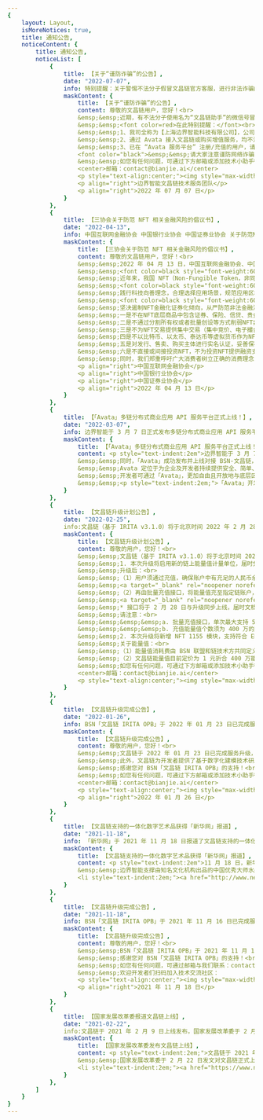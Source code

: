 ```yaml
---
{
    layout: Layout,
    isMoreNotices: true,
    title: 通知公告,
    noticeContent: {
        title: 通知公告,
        noticeList: [
            {
                title: 【关于“谨防诈骗”的公告】,
                date: "2022-07-07",
                info: 特别提醒：关于警惕不法分子假冒文昌链官方客服，进行非法诈骗的重要公告。,
                maskContent: {
                    title: 【关于“谨防诈骗”的公告】,
                    content: 尊敬的文昌链用户，您好！<br>
                    &emsp;&emsp;近期，有不法分子使用名为“文昌链助手”的微信号冒充文昌链官方，以预缴保证金等理由诱骗客户向个人账户充值。<br>
                    &emsp;&emsp;<font color=red>在此特别提醒：</font><br>
                    &emsp;&emsp;1、我司全称为【上海边界智能科技有限公司】，公司业务往来统一使用对公账户，不使用任何私人账户。<br>
                    &emsp;&emsp;2、通过 Avata 接入文昌链或购买增值服务，均不涉及保证金支付，请通过文昌链官网公开文档<a href="https://wenchang.bianjie.ai/wenchangchain.html" target="_blank" rel="noopener noreferrer">https://wenchang.bianjie.ai/wenchangchain.html</a>获取相关介绍，充值转账时以 “Avata 服务平台” 展示的对公收款账户信息为准。<br>
                    &emsp;&emsp;3、已在 “Avata 服务平台” 注册/充值的用户，请妥善保管登录账号及密码，切勿轻易泄露给他人。<br><br>
                    <font color="black">&emsp;&emsp;请大家注意谨防网络诈骗，保护自身财产的安全。对于假冒本公司、本公司工作人员进行诈骗或其他非法活动的单位或个人，本公司将依法追究其法律责任。</font><br>
                    &emsp;&emsp;如您有任何问题，可通过下方邮箱或添加技术小助手微信与我们联系。<br>
                    <center>邮箱：contact@bianjie.ai</center>
                    <p style="text-align:center;"><img style="max-width:140px;" alt="img" src="https://www.bianjie.ai/resources/WenChangChain/wenchang-HOME-image/Notices/wccsupport.png"/></p>
                    <p align="right">边界智能文昌链技术服务团队</p>
                    <p align="right">2022 年 07 月 07 日</p>
                }   
            },
            {
                title: 【三协会关于防范 NFT 相关金融风险的倡议书】,
                date: "2022-04-13",
                info: 中国互联网金融协会 中国银行业协会 中国证券业协会 关于防范NFT相关金融风险的倡议。,
                maskContent: {
                    title: 【三协会关于防范 NFT 相关金融风险的倡议书】,
                    content: 尊敬的文昌链用户，您好！<br>
                    &emsp;&emsp;2022 年 04 月 13 日，中国互联网金融协会、中国银行业协会、中国证券业协会联合发布了关于防范 NFT 相关金融风险的倡议书<br>
                    &emsp;&emsp;<font color=black style="font-weight:600;">以下为倡议书原文：</font><br>
                    &emsp;&emsp;近年来，我国 NFT（Non-Fungible Token，非同质化通证）市场持续升温。NFT 作为一项区块链技术创新应用，在丰富数字经济模式、促进文创产业发展等方面显现出一定的潜在价值，但同时也存在炒作、洗钱、非法金融活动等风险隐患。为防范金融风险、保护消费者合法权益、维护行业健康生态，中国互联网金融协会、中国银行业协会、中国证券业协会联合呼吁会员单位共同发起以下倡议:<br>
                    &emsp;&emsp;<font color=black style="font-weight:600;">一、坚持守正创新，赋能实体经济</font><br>
                    &emsp;&emsp;践行科技向善理念，合理选择应用场景，规范应用区块链技术，发挥NFT在推动产业数字化、数字产业化方面的正面作用。确保NFT产品的价值有充分支撑，引导消费者理性消费，防止价格虚高背离基本的价值规律。保护底层商品的知识产权，支持正版数字文创作品。真实、准确、完整披露NFT产品信息，保障消费者的知情权、选择权、公平交易权。<br>
                    &emsp;&emsp;<font color=black style="font-weight:600;">二、坚守行为底线，防范金融风险</font><br>
                    &emsp;&emsp;坚决遏制NFT金融化证券化倾向，从严防范非法金融活动风险，自觉遵守以下行为规范。<br>
                    &emsp;&emsp;一是不在NFT底层商品中包含证券、保险、信贷、贵金属等金融资产，变相发行交易金融产品。<br>
                    &emsp;&emsp;二是不通过分割所有权或者批量创设等方式削弱NFT非同质化特征，变相开展代币发行融资（ICO）。<br>
                    &emsp;&emsp;三是不为NFT交易提供集中交易（集中竞价、电子撮合、匿名交易、做市商等）、持续挂牌交易、标准化合约交易等服务，变相违规设立交易场所。<br>
                    &emsp;&emsp;四是不以比特币、以太币、泰达币等虚拟货币作为NFT发行交易的计价和结算工具。<br>
                    &emsp;&emsp;五是对发行、售卖、购买主体进行实名认证，妥善保存客户身份资料和发行交易记录，积极配合反洗钱工作。<br>
                    &emsp;&emsp;六是不直接或间接投资NFT，不为投资NFT提供融资支持。<br>
                    &emsp;&emsp;同时，我们郑重呼吁广大消费者树立正确的消费理念，增强自我保护意识，自觉抵制NFT投机炒作行为，警惕和远离NFT相关非法金融活动，切实维护自身财产安全。如发现相关违法违规活动，应及时向有关部门举报。<br><br>
                    <p align="right">中国互联网金融协会</p>
                    <p align="right">中国银行业协会</p>
                    <p align="right">中国证券业协会</p>
                    <p align="right">2022 年 04 月 13 日</p>
                }   
            },
            {
                title: 【「Avata」多链分布式商业应用 API 服务平台正式上线！】,
                date: "2022-03-07",
                info: 边界智能于 3 月 7 日正式发布多链分布式商业应用 API 服务平台「Avata」，并首发支持文昌链（IRITA OPB）。,
                maskContent: {
                    title: 【「Avata」多链分布式商业应用 API 服务平台正式上线！】,
                    content: <p style="text-indent:2em">边界智能于 3 月 7 日正式上线多链分布式商业应用 API 服务平台「Avata」。「Avata」可支持多元资产数字化、链上链下可信交互，为复杂异构系统跨链协作提供一键式对接，助力企业简便快捷地构建应用，将更多精力专注于业务创新与推广。</p>
                    &emsp;&emsp;同时，「Avata」成功发布并上线对接 BSN-文昌链，通过 API 服务封装复杂的区块链底层交互逻辑，为应用开发者开放了首批支持 NFT/元宇宙应用场景的核心服务接口。<br>
                    &emsp;&emsp;Avata 定位于为企业及开发者持续提供安全、简单、高效、鲁棒的区块链 API 服务，将始终坚持自主可控、高效易用的产品理念，不断迭代推出多链和跨链支持能力，助力生态伙伴在分布式商业应用领域持续创造价值。<br>
                    &emsp;&emsp;开发者可通过「Avata」，更加自由且开放地与底层区块链系统进行交互，一键式对接，将更多精力用于关注自身业务需求的实现，而无需过多关注区块链底层系统的运行逻辑与交互规则。
                    &emsp;&emsp;<p style="text-indent:2em;">「Avata」开发者文档：<a target="_blank" rel="noopener noreferrer" href="http://apis.avata.bianjie.ai">http://apis.avata.bianjie.ai</a></p>
                }
            },
            {
                title: 【文昌链升级计划公告】,
                date: "2022-02-25",
                info:文昌链（基于 IRITA v3.1.0）将于北京时间 2022 年 2 月 28 日 18:00 - 21:00 进行服务升级，升级期间将暂停服务使用。,
                maskContent: {
                    title: 【文昌链升级计划公告】,
                    content: 尊敬的用户，您好！<br>
                    &emsp;&emsp;文昌链（基于 IRITA v3.1.0）将于北京时间 2022 年 2 月 28 日 18:00 - 21:00 进行服务升级，升级期间将暂停服务使用。<br>
                    &emsp;&emsp;1. 本次升级将启用新的链上能量值计量单位，届时免费赠送的剩余能量值将被清除，而充值的剩余能量值可等额转移后继续使用；免费领取能量值入口、新注册链账户的初始能量值也将取消。<br>
                    &emsp;&emsp;升级后：<br>
                    &emsp;&emsp;（1）用户须通过充值，确保账户中有充足的人民币余额，具体流程请参阅以下文档：<br>
                    &emsp;&emsp;<a target="_blank" rel="noopener noreferrer" href="https://www.bsnbase.com/static/tmpFile/bzsc/Account/13-1.html">https://www.bsnbase.com/static/tmpFile/bzsc/Account/13-1.html</a><br>
                    &emsp;&emsp;（2）再由批量充值接口，将能量值充至指定链账户，具体流程请参阅以下 BSN 批量充值能量值接口文档：<br>
                    &emsp;&emsp;<a target="_blank" rel="noopener noreferrer" href="https://shimo.im/docs/Ee32M5ZXd0H44pA2">https://shimo.im/docs/Ee32M5ZXd0H44pA2</a><br>
                    &emsp;&emsp;* 接口将于 2 月 28 日与升级同步上线，届时文档将更新在《BSN 用户手册》中。<br>
                    &emsp;&emsp;请注意：<br>
                    &emsp;&emsp;&emsp;&emsp;a. 批量充值接口，单次最大支持 500 个账户；<br>
                    &emsp;&emsp;&emsp;&emsp;b. 充值能量值个数须为 400 万的整数倍。<br>
                    &emsp;&emsp;2. 本次升级将新增 NFT 1155 模块，支持符合 ERC-1155 规范的原生 NFT。<br>
                    &emsp;&emsp;关于能量值：<br>
                    &emsp;&emsp;（1）能量值消耗费由 BSN 联盟和链技术方共同定义，单位为「能量值」。根据交易处理过程中消耗的算力和存储资源，将从发起交易的链账户内扣除相应的能量值；<br>
                    &emsp;&emsp;（2）文昌链能量值目前定价为 1 元折合 400 万能量值，根据现有常用交易类型，如铸造 NFT 交易单笔消耗约 20 万能量值，折合人民币约为 0.05 元，实际金额将随交易消耗的链上算力和资源量浮动。<br>
                    &emsp;&emsp;如您有任何问题，可通过下方邮箱或添加技术小助手微信与我们联系。<br>
                    <center>邮箱：contact@bianjie.ai</center>
                    <p style="text-align:center;"><img style="max-width:140px;" alt="img" src="https://www.bianjie.ai/resources/WenChangChain/wenchang-HOME-image/Notices/wccsupport.png"/></p><p align="right">2022 年 02 月 25 日</p>
                }
            },
            {
                title: 【文昌链升级完成公告】,
                date: "2022-01-26",
                info: BSN「文昌链 IRITA OPB」于 2022 年 01 月 23 日已完成服务升级，本次升级实现了智能合约虚拟机 EVM 的集成，扩展了多引擎智能合约能力。,
                maskContent: {
                    title: 【文昌链升级完成公告】,
                    content: 尊敬的用户，您好！<br>
                    &emsp;&emsp;文昌链于 2022 年 01 月 23 日已完成服务升级，本次升级实现了智能合约虚拟机 EVM 的集成，拓展了多引擎智能合约能力，完整兼容主流智能合约，可以为开发者提供低门槛的开发环境，允许分布式商业应用 DBApp 开发者快速开发业务合约以及平滑移植现有业务。<br>
                    &emsp;&emsp;此外，文昌链为开发者提供了基于数字化建模技术研发 DBApp 的多样化选择，可根据自身商业需求选用最佳方式实现创新应用落地。作为 BSN-DDC 基础网络于 1 月 25 日首批上线提供服务的开放联盟链，升级后的文昌链可更好地支持基于 DDC/NFT 技术的合规应用落地；同时，开发者也可选择基于文昌链原生集成的 NFT 技术模块，快速便捷地打造满足业务需求的定制化创新应用。<br>
                    &emsp;&emsp;感谢您对 BSN「文昌链 IRITA OPB」的支持！<br>
                    &emsp;&emsp;如您有任何问题，可通过下方邮箱或添加技术小助手微信与我们联系。<br>
                    <center>邮箱：contact@bianjie.ai</center>
                    <p style="text-align:center;"><img style="max-width:140px;" alt="img" src="https://www.bianjie.ai/resources/WenChangChain/wenchang-HOME-image/Notices/wccsupport.png"/></p>
                    <p align="right">2022 年 01 月 26 日</p>
                }
            },
            {
                title: 【文昌链支持的一体化数字艺术品获得「新华网」报道】,
                date: "2021-11-18",
                info: 「新华网」于 2021 年 11 月 18 日报道了文昌链支持的一体化数字艺术品通过「跨链」走向全球市场。,
                maskContent: {
                    title: 【文昌链支持的一体化数字艺术品获得「新华网」报道】,
                    content: <p style="text-indent:2em">11 月 18 日，新华社旗下综合信息服务网站「新华网」的报道「看见东方艺术，聆听中国声音 一体化数字艺术品链接全球市场」引起广泛关注，报道中的跨链技术由集成 TIBC 跨链协议后的文昌链所提供。</p>
                    &emsp;&emsp;边界智能支撑由知名文化机构出品的中国优秀大师水墨画复制品 IDA 完成在文昌链上的登记确权，并依靠 TIBC 跨链协议及跨链枢纽，从文昌链经由跨链服务枢纽与全球市场链接，实现其在全球异构区块链网络间的可信「跨链」流转，从实物流通升级为「可信数字贸易」，以区块链技术的力量，推动中国传统文化的国际化传播和优质文化艺术品的全球可信贸易。
                    <li style="text-indent:2em;"><a href="http://www.news.cn/culturepro/20211118/aee9804417884a6a9ab2354aac86d3f6/c.html" target="_blank" rel="noopener noreferrer">新华网报道</a></li>
                }
            },
            {
                title: 【文昌链升级完成公告】,
                date: "2021-11-18",
                info: BSN「文昌链 IRITA OPB」于 2021 年 11 月 16 日已完成服务升级，集成适配了 TIBC 精简跨链通信协议功能模块。,
                maskContent: {
                    title: 【文昌链升级完成公告】,
                    content: 尊敬的用户，您好！<br>
                    &emsp;&emsp;BSN「文昌链 IRITA OPB」于 2021 年 11 月 16 日已完成服务升级，本次升级实现了对 TIBC 精简跨链通信协议功能模块的适配集成，增强了跨链能力的可扩展性和交互能力，进一步支持 BSN 生态应用实现价值互联，为实体经济提供价值赋能。<br>
                    &emsp;&emsp;感谢您对 BSN「文昌链 IRITA OPB」的支持！<br>
                    &emsp;&emsp;如您有任何问题，可通过邮箱与我们联系：contact@bianjie.ai。<br>
                    &emsp;&emsp;欢迎开发者们扫码加入技术交流社区：
                    <p style="text-align:center;"><img style="max-width:140px;" alt="img" src="https://www.bianjie.ai/resources/WenChangChain/wenchang-HOME-image/Notices/wccsupport.png"/></p>
                    <p align="right">2021 年 11 月 18 日</p>
                }
            },
            {
                title: 【国家发展改革委报道文昌链上线】,
                date: "2021-02-22",
                info:文昌链于 2021 年 2 月 9 日上线发布，国家发展改革委于 2 月 22 日发文报道。,
                maskContent: {
                    title: 【国家发展改革委发布文昌链上线】,
                    content: <p style="text-indent:2em;">文昌链于 2021 年 2 月 9 日正式发布并召开发布会，国家信息中心信息化和产业发展部主任、区块链服务网络发展联盟理事长单志广，文昌市科工信局局长周经若出席发布会。</p>
                    &emsp;&emsp;国家发展改革委于 2 月 22 日发文对文昌链正式上线进行报道。
                    <li style="text-indent:2em;"><a href="https://www.ndrc.gov.cn/xxgk/jd/wsdwhfz/202102/t20210222_1267537.html?code=&state=123" target="_blank" rel="noopener noreferrer">国家发展改革委报道</a></li>
                }
            },
        ]
    }
}
---
```

